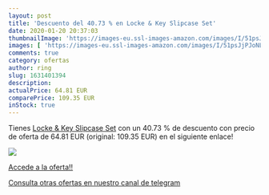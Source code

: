 ```yaml
---
layout: post
title: 'Descuento del 40.73 % en Locke & Key Slipcase Set'
date: 2020-01-20 20:37:03
thumbnailImage: 'https://images-eu.ssl-images-amazon.com/images/I/51psJjPJoNL._SL200_.jpg'
images: [ 'https://images-eu.ssl-images-amazon.com/images/I/51psJjPJoNL._SL200_.jpg' ]
comments: true
category: ofertas
author: ring
slug: 1631401394
description:
actualPrice: 64.81 EUR
comparePrice: 109.35 EUR
inStock: true
---
```


Tienes [Locke & Key Slipcase Set](https://www.amazon.com/dp/1631401394/?tag=redken08-20) con un 40.73 % de descuento con precio de oferta de 64.81 EUR (original: 109.35 EUR) en el siguiente enlace!

[![](https://images-eu.ssl-images-amazon.com/images/I/51psJjPJoNL._SL200_.jpg)](https://www.amazon.com/dp/1631401394/?tag=redken08-20)

[Accede a la oferta!!](https://www.amazon.com/dp/1631401394/?tag=redken08-20)

[Consulta otras ofertas en nuestro canal de telegram](https://t.me/s/ofertas25)
